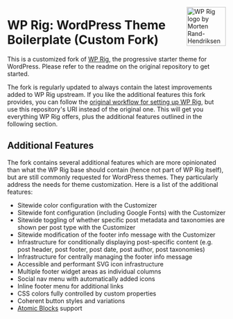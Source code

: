 <img align="right" width="90" height="90"
		 src="https://avatars1.githubusercontent.com/u/38340689"
		 title="WP Rig logo by Morten Rand-Hendriksen">
# WP Rig: WordPress Theme Boilerplate (Custom Fork)

This is a customized fork of [WP Rig](https://github.com/wprig/wprig), the progressive starter theme for WordPress. Please refer to the readme on the original repository to get started.

The fork is regularly updated to always contain the latest improvements added to WP Rig upstream. If you like the additional features this fork provides, you can follow the [original workflow for setting up WP Rig](https://github.com/wprig/wprig/wiki/Recommended-Git-Workflow), but use this repository's URI instead of the original one. This will get you everything WP Rig offers, plus the additional features outlined in the following section.

## Additional Features

The fork contains several additional features which are more opinionated than what the WP Rig base should contain (hence not part of WP Rig itself), but are still commonly requested for WordPress themes. They particularly address the needs for theme customization. Here is a list of the additional features:

* Sitewide color configuration with the Customizer
* Sitewide font configuration (including Google Fonts) with the Customizer
* Sitewide toggling of whether specific post metadata and taxonomies are shown per post type with the Customizer
* Sitewide modification of the footer info message with the Customizer
* Infrastructure for conditionally displaying post-specific content (e.g. post header, post footer, post date, post author, post taxonomies)
* Infrastructure for centrally managing the footer info message
* Accessible and performant SVG icon infrastructure
* Multiple footer widget areas as individual columns
* Social nav menu with automatically added icons
* Inline footer menu for additional links
* CSS colors fully controlled by custom properties
* Coherent button styles and variations
* [Atomic Blocks](https://wordpress.org/plugins/atomic-blocks/) support
